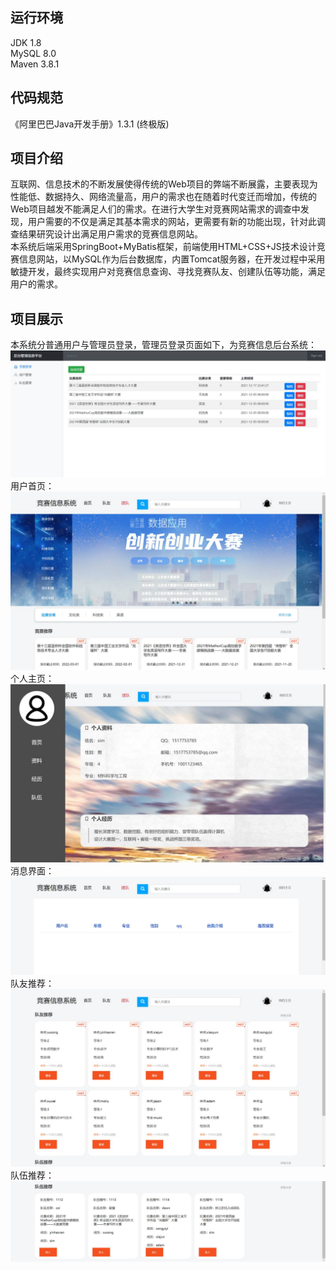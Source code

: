 ## 运行环境
JDK 1.8 </br>
MySQL 8.0 </br>
Maven 3.8.1 </br>
## 代码规范
《阿里巴巴Java开发手册》1.3.1 (终极版)
## 项目介绍
互联网、信息技术的不断发展使得传统的Web项目的弊端不断展露，主要表现为性能低、数据持久、网络流量高，用户的需求也在随着时代变迁而增加，传统的Web项目越发不能满足人们的需求。在进行大学生对竞赛网站需求的调查中发现，用户需要的不仅是满足其基本需求的网站，更需要有新的功能出现，针对此调查结果研究设计出满足用户需求的竞赛信息网站。</br>
本系统后端采用SpringBoot+MyBatis框架，前端使用HTML+CSS+JS技术设计竞赛信息网站，以MySQL作为后台数据库，内置Tomcat服务器，在开发过程中采用敏捷开发，最终实现用户对竞赛信息查询、寻找竞赛队友、创建队伍等功能，满足用户的需求。
## 项目展示 
本系统分普通用户与管理员登录，管理员登录页面如下，为竞赛信息后台系统：</br>
![back](https://github.com/CodeSlogan/hnucisys/blob/dev/ScreenShots/back.jpg)
</br>
用户首页：</br>
![index](https://github.com/CodeSlogan/hnucisys/blob/dev/ScreenShots/index.jpg)
</br>
个人主页：</br>
![mypage](https://github.com/CodeSlogan/hnucisys/blob/dev/ScreenShots/mypage.jpg)
</br>
消息界面：</br>
![news](https://github.com/CodeSlogan/hnucisys/blob/dev/ScreenShots/news.jpg)
</br>
队友推荐：</br>
![mate](https://github.com/CodeSlogan/hnucisys/blob/dev/ScreenShots/mate.jpg)
</br>
队伍推荐：</br>
![team](https://github.com/CodeSlogan/hnucisys/blob/dev/ScreenShots/team.jpg)
</br>

